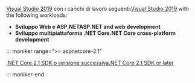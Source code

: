 <span data-ttu-id="22525-101">[Visual Studio 2019](https://visualstudio.microsoft.com/downloads/?utm_medium=microsoft&utm_source=docs.microsoft.com&utm_campaign=inline+link&utm_content=download+vs2019) con i carichi di lavoro seguenti:</span><span class="sxs-lookup"><span data-stu-id="22525-101">[Visual Studio 2019](https://visualstudio.microsoft.com/downloads/?utm_medium=microsoft&utm_source=docs.microsoft.com&utm_campaign=inline+link&utm_content=download+vs2019) with the following workloads:</span></span>

* <span data-ttu-id="22525-102">**Sviluppo Web e ASP.NET**</span><span class="sxs-lookup"><span data-stu-id="22525-102">**ASP.NET and web development**</span></span>
* <span data-ttu-id="22525-103">**Sviluppo multipiattaforma .NET Core**</span><span class="sxs-lookup"><span data-stu-id="22525-103">**.NET Core cross-platform development**</span></span>

::: moniker range=">= aspnetcore-2.1"

[<span data-ttu-id="22525-104">.NET Core 2.1 SDK o versione successiva</span><span class="sxs-lookup"><span data-stu-id="22525-104">.NET Core 2.1 SDK or later</span></span>](https://www.microsoft.com/net/download/windows)

::: moniker-end
